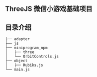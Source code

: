 ## ThreeJS 微信小游戏基础项目

## 目录介绍

```
├── adapter
├── js
├── miniprogram_npm
│   ├── three
│   └── OrbitControls.js
├── object
│   ├── Rubiks.js
└── main.js
```